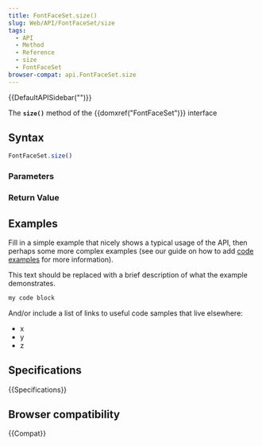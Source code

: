 ```yaml
---
title: FontFaceSet.size()
slug: Web/API/FontFaceSet/size
tags:
  - API
  - Method
  - Reference
  - size
  - FontFaceSet
browser-compat: api.FontFaceSet.size
---
```

{{DefaultAPISidebar("")}}

The **`size()`** method of the {{domxref("FontFaceSet")}} interface 

## Syntax

```js
FontFaceSet.size()
```

### Parameters



### Return Value



## Examples

Fill in a simple example that nicely shows a typical usage of the API, then perhaps some more complex examples (see our guide on how to add [code examples](/en-US/docs/MDN/Contribute/Structures/Code_examples) for more information).

This text should be replaced with a brief description of what the example demonstrates.

```js
my code block
```

And/or include a list of links to useful code samples that live elsewhere:

*   x
*   y
*   z

## Specifications

{{Specifications}}

## Browser compatibility

{{Compat}}

